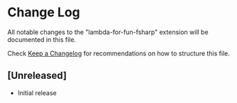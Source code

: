 # Change Log

All notable changes to the "lambda-for-fun-fsharp" extension will be documented in this file.

Check [Keep a Changelog](http://keepachangelog.com/) for recommendations on how to structure this file.

## [Unreleased]

- Initial release